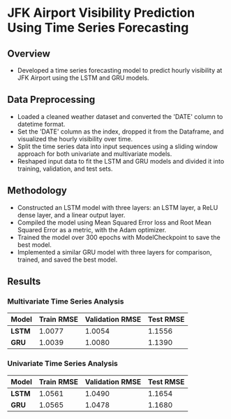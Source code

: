 # **JFK Airport Visibility Prediction Using Time Series Forecasting**

## **Overview**
- Developed a time series forecasting model to predict hourly visibility at JFK Airport using the LSTM and GRU models.

## **Data Preprocessing**
- Loaded a cleaned weather dataset and converted the 'DATE' column to datetime format.
- Set the 'DATE' column as the index, dropped it from the Dataframe, and visualized the hourly visibility over time.
- Split the time series data into input sequences using a sliding window approach for both univariate and multivariate models.
- Reshaped input data to fit the LSTM and GRU models and divided it into training, validation, and test sets.

## **Methodology**
- Constructed an LSTM model with three layers: an LSTM layer, a ReLU dense layer, and a linear output layer.
- Compiled the model using Mean Squared Error loss and Root Mean Squared Error as a metric, with the Adam optimizer.
- Trained the model over 300 epochs with ModelCheckpoint to save the best model.
- Implemented a similar GRU model with three layers for comparison, trained, and saved the best model.

## **Results**

### Multivariate Time Series Analysis

| Model | Train RMSE | Validation RMSE | Test RMSE |
|-------|------------|-----------------|-----------|
| **LSTM** | 1.0077 | 1.0054 | 1.1556 |
| **GRU**  | 1.0039 | 1.0080 | 1.1390 |

### Univariate Time Series Analysis

| Model | Train RMSE | Validation RMSE | Test RMSE |
|-------|------------|-----------------|-----------|
| **LSTM** | 1.0561 | 1.0490 | 1.1654 |
| **GRU**  | 1.0565 | 1.0478 | 1.1680 |
